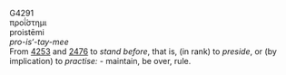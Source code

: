 <body>
  <p>G4291<br>  προΐ́στημι  <br> proistēmi  <br><i>pro-is‘-tay-mee </i><br>From <a href="g4253.htm">4253</a> and <a href="g2476.htm">2476</a>  to <i>stand</i> <i>before</i>, that is, (in rank) to <i>preside</i>, or (by implication) to <i>practise:</i> - maintain, be over, rule.<br></p>
 </body>